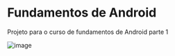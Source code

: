 # Fundamentos de Android

Projeto para o curso de fundamentos de Android parte 1


![image](https://user-images.githubusercontent.com/47348930/234989972-0d473711-e46d-4793-86d0-9389cac5dd90.png)
